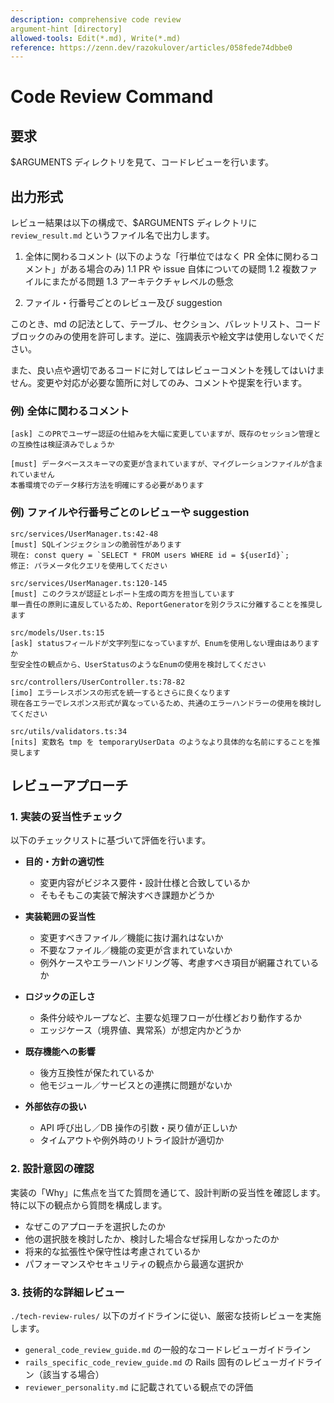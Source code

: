 ```yaml
---
description: comprehensive code review
argument-hint [directory]
allowed-tools: Edit(*.md), Write(*.md)
reference: https://zenn.dev/razokulover/articles/058fede74dbbe0
---
```


# Code Review Command

## 要求

$ARGUMENTS ディレクトリを見て、コードレビューを行います。

## 出力形式

レビュー結果は以下の構成で、$ARGUMENTS ディレクトリに `review_result.md` というファイル名で出力します。

1. 全体に関わるコメント (以下のような「行単位ではなく PR 全体に関わるコメント」がある場合のみ)
   1.1 PR や issue 自体についての疑問
   1.2 複数ファイルにまたがる問題
   1.3 アーキテクチャレベルの懸念

2. ファイル・行番号ごとのレビュー及び suggestion

このとき、md の記法として、テーブル、セクション、バレットリスト、コードブロックのみの使用を許可します。逆に、強調表示や絵文字は使用しないでください。

また、良い点や適切であるコードに対してはレビューコメントを残してはいけません。変更や対応が必要な箇所に対してのみ、コメントや提案を行います。

### 例) 全体に関わるコメント

```
[ask] このPRでユーザー認証の仕組みを大幅に変更していますが、既存のセッション管理との互換性は検証済みでしょうか

[must] データベーススキーマの変更が含まれていますが、マイグレーションファイルが含まれていません
本番環境でのデータ移行方法を明確にする必要があります
```

### 例) ファイルや行番号ごとのレビューや suggestion

```
src/services/UserManager.ts:42-48
[must] SQLインジェクションの脆弱性があります
現在: const query = `SELECT * FROM users WHERE id = ${userId}`;
修正: パラメータ化クエリを使用してください
```

```
src/services/UserManager.ts:120-145
[must] このクラスが認証とレポート生成の両方を担当しています
単一責任の原則に違反しているため、ReportGeneratorを別クラスに分離することを推奨します
```

```
src/models/User.ts:15
[ask] statusフィールドが文字列型になっていますが、Enumを使用しない理由はありますか
型安全性の観点から、UserStatusのようなEnumの使用を検討してください
```

```
src/controllers/UserController.ts:78-82
[imo] エラーレスポンスの形式を統一するとさらに良くなります
現在各エラーでレスポンス形式が異なっているため、共通のエラーハンドラーの使用を検討してください
```

```
src/utils/validators.ts:34
[nits] 変数名 tmp を temporaryUserData のようなより具体的な名前にすることを推奨します
```

## レビューアプローチ

### 1. 実装の妥当性チェック

以下のチェックリストに基づいて評価を行います。

- **目的・方針の適切性**

  - 変更内容がビジネス要件・設計仕様と合致しているか
  - そもそもこの実装で解決すべき課題かどうか

- **実装範囲の妥当性**

  - 変更すべきファイル／機能に抜け漏れはないか
  - 不要なファイル／機能の変更が含まれていないか
  - 例外ケースやエラーハンドリング等、考慮すべき項目が網羅されているか

- **ロジックの正しさ**

  - 条件分岐やループなど、主要な処理フローが仕様どおり動作するか
  - エッジケース（境界値、異常系）が想定内かどうか

- **既存機能への影響**

  - 後方互換性が保たれているか
  - 他モジュール／サービスとの連携に問題がないか

- **外部依存の扱い**
  - API 呼び出し／DB 操作の引数・戻り値が正しいか
  - タイムアウトや例外時のリトライ設計が適切か

### 2. 設計意図の確認

実装の「Why」に焦点を当てた質問を通じて、設計判断の妥当性を確認します。特に以下の観点から質問を構成します。

- なぜこのアプローチを選択したのか
- 他の選択肢を検討したか、検討した場合なぜ採用しなかったのか
- 将来的な拡張性や保守性は考慮されているか
- パフォーマンスやセキュリティの観点から最適な選択か

### 3. 技術的な詳細レビュー

`./tech-review-rules/` 以下のガイドラインに従い、厳密な技術レビューを実施します。

- `general_code_review_guide.md` の一般的なコードレビューガイドライン
- `rails_specific_code_review_guide.md` の Rails 固有のレビューガイドライン（該当する場合）
- `reviewer_personality.md` に記載されている観点での評価
